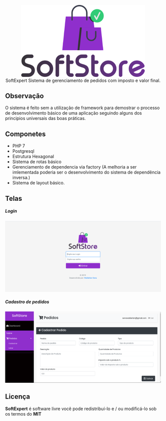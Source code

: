 <p align="center">
  <img src="https://github.com/WalderlanSena/softExpert/blob/master/public/assets/img/logo.png" width="400">
  <br>
  SoftExpert Sistema de gerenciamento de pedidos com imposto e valor final.
</p>


## Observação
O sistema é feito sem a utilização de framework para demostrar o processo de desenvolvimento básico 
de uma aplicação seguindo alguns dos principios universais das boas práticas.

## Componetes 
- PHP 7
- Postgresql
- Estrutura Hexagonal
- Sistema de rotas básico
- Gerenciamento de dependencia via factory (A melhoria a ser imlementada poderia ser o desenvolvimento do sistema de dependência inversa.)
- Sistema de layout básico.

## Telas

##### Login
<p align="center">
  <img src="https://github.com/WalderlanSena/softExpert/blob/master/public/artes/login.png"/>
</p>

##### Cadastro de pedidos
<p align="center">
  <img src="https://github.com/WalderlanSena/softExpert/blob/master/public/artes/pedidos.png"/>
</p>

## Licença

**SoftExpert** é software livre você pode redistribuí-lo e / ou modificá-lo sob os termos do **MIT**
